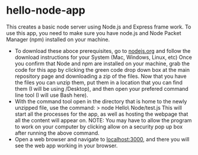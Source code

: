 # hello-node-app

This creates a basic node server using Node.js and Express frame work.
To use this app, you need to make sure you have node.js and Node Packet Manager (npm) installed on your machine.
  - To download these aboce prerequisites, go to [nodejs.org](https://nodejs.org) and follow the download instructions for your System (Mac, Windows, Linux, etc)
Once you confirm that Node and npm are installed on your machine, grab the code for this app by clicking the green code drop down box at the main repository page and downloading a zip of the files.
Now that you have the files you can unzip them, put them in a location that you can find them (I will be using /Desktop), and then open your prefered command line tool (I will use Bash here).
- With the command tool open in the directory that is home to the newly unzipped file, use the command: 
      > node Hello\ Node/test.js
This will start all the processes for the app, as well as hosting the webpage that all the content will appear on. NOTE: You may have to allow the program to work on your computer by clicking allow on a security pop up box after running the above command. 
- Open a web browser and navigate to [localhost:3000](localhost:3000), and there you will see the web app working in your browser.